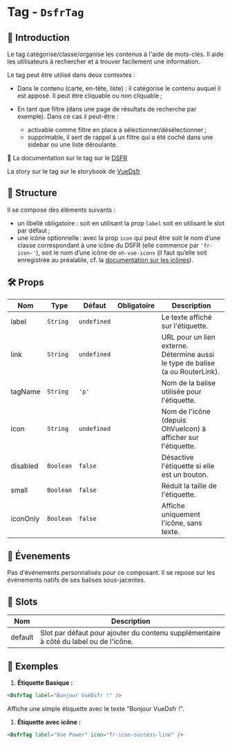 # Tag - `DsfrTag`

## 🌟 Introduction

Le tag catégorise/classe/organise les contenus à l'aide de mots-clés. Il aide les utilisateurs à rechercher et à trouver facilement une information.

Le tag peut être utilisé dans deux contextes :

- Dans le contenu (carte, en-tête, liste) : il catégorise le contenu auquel il est apposé. Il peut être cliquable ou non cliquable ;

- En tant que filtre (dans une page de résultats de recherche par exemple). Dans ce cas il peut-être :

  - activable comme filtre en place à sélectionner/désélectionner ;
  - supprimable, il sert de rappel à un filtre qui a été coché dans une sidebar ou une liste déroulante.

🏅 La documentation sur le tag sur le [DSFR](https://www.systeme-de-design.gouv.fr/elements-d-interface/composants/tag)

<VIcon name="vi-file-type-storybook" /> La story sur le tag sur le storybook de [VueDsfr](https://storybook.vue-ds.fr/?path=/docs/composants-dsfrtags--docs)

## 📐 Structure

Il se compose des éléments suivants :

- un libellé obligatoire : soit en utilisant la prop `label` soit en utilisant le slot par défaut ;
- une icône optionnelle : avec la prop `icon` qui peut être soit le nom d’une classe correspondant à une icône du DSFR (elle commence par `'fr-icon-'`), soit le nom d’une icône de `oh-vue-icons` (il faut qu’elle soit enregistrée au préalable, cf. la [documentation sur les icônes](/guide/icones)).

## 🛠️ Props

| Nom       | Type      | Défaut    | Obligatoire | Description                                              |
|-----------|-----------|-----------|-------------|----------------------------------------------------------|
| label     | `String`  | `undefined` |             | Le texte affiché sur l'étiquette.                        |
| link      | `String`  | `undefined` |             | URL pour un lien externe. Détermine aussi le type de balise (a ou RouterLink). |
| tagName   | `String`  | `'p'`       |             | Nom de la balise utilisée pour l'étiquette.              |
| icon      | `String`  | `undefined` |             | Nom de l'icône (depuis OhVueIcon) à afficher sur l'étiquette. |
| disabled  | `Boolean` | `false`     |             | Désactive l'étiquette si elle est un bouton.             |
| small     | `Boolean` | `false`     |             | Réduit la taille de l'étiquette.                         |
| iconOnly  | `Boolean` | `false`     |             | Affiche uniquement l'icône, sans texte.                  |

## 📡 Évenements

Pas d'événements personnalisés pour ce composant. Il se repose sur les événements natifs de ses balises sous-jacentes.

## 🧩 Slots

| Nom       | Description                                              |
|-----------|----------------------------------------------------------|
| default   | Slot par défaut pour ajouter du contenu supplémentaire à côté du label ou de l'icône. |

## 📝 Exemples

1. **Étiquette Basique :**

```html
<DsfrTag label="Bonjour VueDsfr !" />
```

Affiche une simple étiquette avec le texte "Bonjour VueDsfr !".

1. **Étiquette avec icône :**

```html
<DsfrTag label="Vue Power" icon="fr-icon-success-line" />
```
